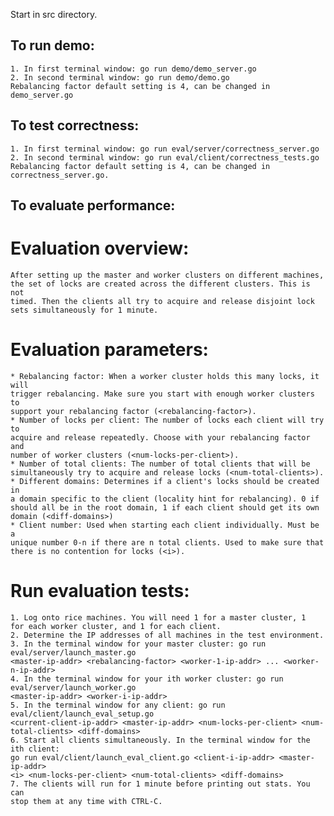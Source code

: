 Start in src directory.

## To run demo:
    1. In first terminal window: go run demo/demo_server.go
    2. In second terminal window: go run demo/demo.go
    Rebalancing factor default setting is 4, can be changed in 
    demo_server.go

## To test correctness:
    1. In first terminal window: go run eval/server/correctness_server.go
    2. In second terminal window: go run eval/client/correctness_tests.go
    Rebalancing factor default setting is 4, can be changed in 
    correctness_server.go.

## To evaluate performance:
# Evaluation overview:
    After setting up the master and worker clusters on different machines,
    the set of locks are created across the different clusters. This is not
    timed. Then the clients all try to acquire and release disjoint lock
    sets simultaneously for 1 minute.

# Evaluation parameters:
    * Rebalancing factor: When a worker cluster holds this many locks, it will
    trigger rebalancing. Make sure you start with enough worker clusters to
    support your rebalancing factor (<rebalancing-factor>).
    * Number of locks per client: The number of locks each client will try to
    acquire and release repeatedly. Choose with your rebalancing factor and
    number of worker clusters (<num-locks-per-client>).
    * Number of total clients: The number of total clients that will be 
    simultaneously try to acquire and release locks (<num-total-clients>).
    * Different domains: Determines if a client's locks should be created in
    a domain specific to the client (locality hint for rebalancing). 0 if
    should all be in the root domain, 1 if each client should get its own
    domain (<diff-domains>)
    * Client number: Used when starting each client individually. Must be a
    unique number 0-n if there are n total clients. Used to make sure that
    there is no contention for locks (<i>).
    
# Run evaluation tests:
    1. Log onto rice machines. You will need 1 for a master cluster, 1
    for each worker cluster, and 1 for each client.
    2. Determine the IP addresses of all machines in the test environment.
    3. In the terminal window for your master cluster: go run eval/server/launch_master.go
    <master-ip-addr> <rebalancing-factor> <worker-1-ip-addr> ... <worker-n-ip-addr>
    4. In the terminal window for your ith worker cluster: go run eval/server/launch_worker.go
    <master-ip-addr> <worker-i-ip-addr>
    5. In the terminal window for any client: go run eval/client/launch_eval_setup.go
    <current-client-ip-addr> <master-ip-addr> <num-locks-per-client> <num-total-clients> <diff-domains>
    6. Start all clients simultaneously. In the terminal window for the ith client: 
    go run eval/client/launch_eval_client.go <client-i-ip-addr> <master-ip-addr> 
    <i> <num-locks-per-client> <num-total-clients> <diff-domains>
    7. The clients will run for 1 minute before printing out stats. You can
    stop them at any time with CTRL-C.
